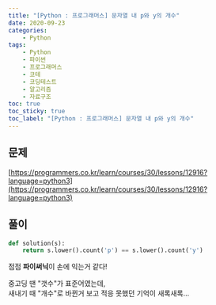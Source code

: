 ```yaml
---
title: "[Python : 프로그래머스] 문자열 내 p와 y의 개수"
date: 2020-09-23
categories:
    - Python
tags:
    - Python
    - 파이썬
    - 프로그래머스
    - 코테
    - 코딩테스트
    - 알고리즘
    - 자료구조
toc: true
toc_sticky: true
toc_label: "[Python : 프로그래머스] 문자열 내 p와 y의 개수"
---
```

## 문제
[https://programmers.co.kr/learn/courses/30/lessons/12916?language=python3](https://programmers.co.kr/learn/courses/30/lessons/12916?language=python3)
## 풀이
```python
def solution(s):
    return s.lower().count('p') == s.lower().count('y')
```
점점 **파이써닉**이 손에 익는거 같다!  
  
중고딩 땐 "갯수"가 표준어였는데,  
새내기 때 "개수"로 바뀐거 보고 적응 못했던 기억이 새록새록...  